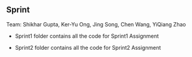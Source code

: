 ## Sprint
Team: Shikhar Gupta, Ker-Yu Ong, Jing Song, Chen Wang, YiQiang Zhao

- Sprint1 folder contains all the code for Sprint1 Assignment
 
- Sprint2 folder contains all the code for Sprint2 Assignment 
